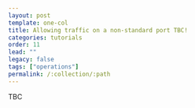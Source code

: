 ```yaml
---
layout: post
template: one-col
title: Allowing traffic on a non-standard port TBC!
categories: tutorials
order: 11
lead: ""
legacy: false
tags: ["operations"]
permalink: /:collection/:path
---
```


TBC